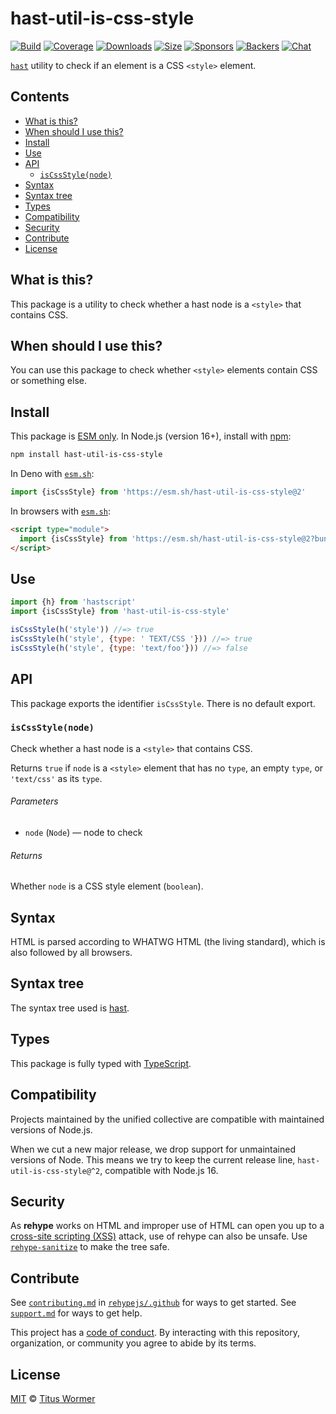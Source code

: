 <!--This file is generated-->

# hast-util-is-css-style

[![Build][build-badge]][build]
[![Coverage][coverage-badge]][coverage]
[![Downloads][downloads-badge]][downloads]
[![Size][size-badge]][size]
[![Sponsors][funding-sponsors-badge]][funding]
[![Backers][funding-backers-badge]][funding]
[![Chat][chat-badge]][chat]

[`hast`][hast] utility to check if an element is a CSS `<style>` element.

## Contents

*   [What is this?](#what-is-this)
*   [When should I use this?](#when-should-i-use-this)
*   [Install](#install)
*   [Use](#use)
*   [API](#api)
    *   [`isCssStyle(node)`](#iscssstylenode)
*   [Syntax](#syntax)
*   [Syntax tree](#syntax-tree)
*   [Types](#types)
*   [Compatibility](#compatibility)
*   [Security](#security)
*   [Contribute](#contribute)
*   [License](#license)

## What is this?

This package is a utility to check whether a hast node is a `<style>` that
contains CSS.

## When should I use this?

You can use this package to check whether `<style>` elements contain CSS or
something else.

## Install

This package is [ESM only][esm].
In Node.js (version 16+), install with [npm][]:

```sh
npm install hast-util-is-css-style
```

In Deno with [`esm.sh`][esm-sh]:

```js
import {isCssStyle} from 'https://esm.sh/hast-util-is-css-style@2'
```

In browsers with [`esm.sh`][esm-sh]:

```html
<script type="module">
  import {isCssStyle} from 'https://esm.sh/hast-util-is-css-style@2?bundle'
</script>
```

## Use

```js
import {h} from 'hastscript'
import {isCssStyle} from 'hast-util-is-css-style'

isCssStyle(h('style')) //=> true
isCssStyle(h('style', {type: ' TEXT/CSS '})) //=> true
isCssStyle(h('style', {type: 'text/foo'})) //=> false
```

## API

This package exports the identifier
`isCssStyle`.
There is no default export.

### `isCssStyle(node)`

Check whether a hast node is a `<style>` that contains CSS.

Returns `true` if `node` is a `<style>` element that has no `type`, an empty
`type`, or `'text/css'` as its `type`.

###### Parameters

*   `node` (`Node`) — node to check

###### Returns

Whether `node` is a CSS style element (`boolean`).

## Syntax

HTML is parsed according to WHATWG HTML (the living standard), which is also
followed by all browsers.

## Syntax tree

The syntax tree used is [hast][].

## Types

This package is fully typed with [TypeScript][].

## Compatibility

Projects maintained by the unified collective are compatible with maintained
versions of Node.js.

When we cut a new major release, we drop support for unmaintained versions of
Node.
This means we try to keep the current release line,
`hast-util-is-css-style@^2`,
compatible with Node.js 16.

## Security

As **rehype** works on HTML and improper use of HTML can open you up to a
[cross-site scripting (XSS)][xss] attack, use of rehype can also be unsafe.
Use [`rehype-sanitize`][rehype-sanitize] to make the tree safe.

## Contribute

See [`contributing.md`][contributing] in [`rehypejs/.github`][health] for ways
to get started.
See [`support.md`][support] for ways to get help.

This project has a [code of conduct][coc].
By interacting with this repository, organization, or community you agree to
abide by its terms.

## License

[MIT][license] © [Titus Wormer][author]

[author]: https://wooorm.com

[build]: https://github.com/rehypejs/rehype-minify/actions

[build-badge]: https://github.com/rehypejs/rehype-minify/workflows/main/badge.svg

[chat]: https://github.com/rehypejs/rehype/discussions

[chat-badge]: https://img.shields.io/badge/chat-discussions-success.svg

[coc]: https://github.com/rehypejs/.github/blob/main/code-of-conduct.md

[contributing]: https://github.com/rehypejs/.github/blob/main/contributing.md

[coverage]: https://codecov.io/github/rehypejs/rehype-minify

[coverage-badge]: https://img.shields.io/codecov/c/github/rehypejs/rehype-minify.svg

[downloads]: https://www.npmjs.com/package/hast-util-is-css-style

[downloads-badge]: https://img.shields.io/npm/dm/hast-util-is-css-style.svg

[esm]: https://gist.github.com/sindresorhus/a39789f98801d908bbc7ff3ecc99d99c

[esm-sh]: https://esm.sh

[funding]: https://opencollective.com/unified

[funding-backers-badge]: https://opencollective.com/unified/backers/badge.svg

[funding-sponsors-badge]: https://opencollective.com/unified/sponsors/badge.svg

[hast]: https://github.com/syntax-tree/hast

[health]: https://github.com/rehypejs/.github

[license]: https://github.com/rehypejs/rehype-minify/blob/main/license

[npm]: https://docs.npmjs.com/cli/install

[rehype-sanitize]: https://github.com/rehypejs/rehype-sanitize

[size]: https://bundlejs.com/?q=hast-util-is-css-style

[size-badge]: https://img.shields.io/bundlejs/size/hast-util-is-css-style

[support]: https://github.com/rehypejs/.github/blob/main/support.md

[typescript]: https://www.typescriptlang.org

[xss]: https://en.wikipedia.org/wiki/Cross-site_scripting
